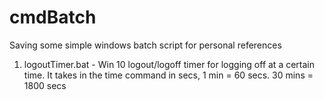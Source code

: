 # cmdBatch

Saving some simple windows batch script for personal references

1. logoutTimer.bat - Win 10 logout/logoff timer for logging off at a certain time. It takes in the time command in secs, 1 min = 60 secs. 30 mins = 1800 secs
